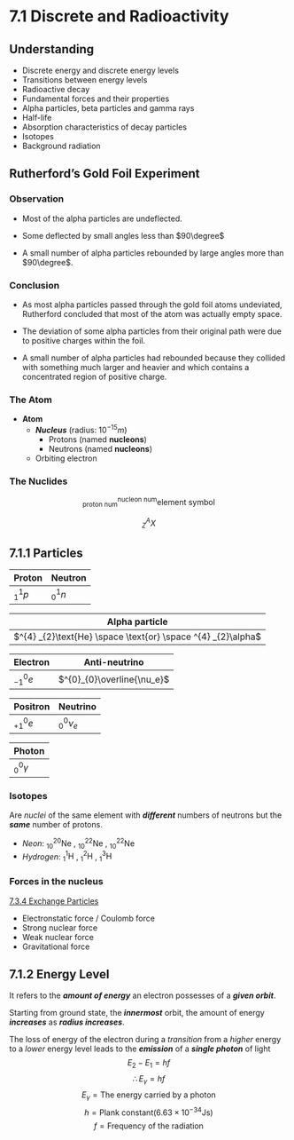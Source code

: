 # 7.1 Discrete and Radioactivity
## Understanding 
* Discrete energy and discrete energy levels  
* Transitions between energy levels  
* Radioactive decay  
* Fundamental forces and their properties  
* Alpha particles, beta particles and gamma rays   
* Half-life  
* Absorption characteristics of decay particles  
* Isotopes  
* Background radiation  

## Rutherford’s Gold Foil Experiment
### Observation
* Most of the alpha particles are undeflected.  

* Some deflected by small angles less than $90\degree$

* A small number of alpha particles rebounded by large angles more than $90\degree$.  

### Conclusion
* As most alpha particles passed through the gold foil atoms undeviated, Rutherford concluded that most of the atom was actually empty space.

* The deviation of some alpha particles from their original path were due to positive charges within the foil.

* A small number of alpha particles had rebounded because they collided with something much larger and heavier and which contains a concentrated region of positive charge.

### The Atom 
* **Atom**
  * ***Nucleus*** (radius: $10^{-15}m$)
    * Protons (named **nucleons**)
    * Neutrons (named **nucleons**)
  * Orbiting electron

### The Nuclides
$$^{\text{nucleon num}} _{\text{proton num}} \text{element symbol}$$  

$$^{A} _{Z}X$$

## 7.1.1 Particles
|Proton|Neutron|
|---|---|
|$^{1} _{1}p$|$^{1} _{0}n$|

|Alpha particle|
|---|
|$^{4} _{2}\text{He} \space \text{or} \space ^{4} _{2}\alpha$|

|Electron|Anti-neutrino|
|---|---|
|$^{0}_{-1}e$|$^{0}_{0}\overline{\nu_e}$|

|Positron|Neutrino|
|---|---|
|$^{0}_{+1}e$|$^{0}_{0}\nu_e$|

|Photon|
|---|
|$^{0}_{0}\gamma$|

### Isotopes
Are *nuclei* of the same element with ***different*** numbers of neutrons but the ***same*** number of protons.  
* *Neon*: $^{20} _{10}\text{Ne}$ , $^{22} _{10}\text{Ne}$ , $^{22} _{10}\text{Ne}$
* *Hydrogen*: $^{1} _{1}\text{H}$ , $^{2} _{1}\text{H}$ , $^{3} _{1}\text{H}$

### Forces in the nucleus
[7.3.4 Exchange Particles](./7.3%20The%20Structure%20of%20Matter.md#734-exchange-particles)

* Electronstatic force / Coulomb force
* Strong nuclear force
* Weak nuclear force
* Gravitational force

## 7.1.2 Energy Level
It refers to the ***amount of energy*** an electron possesses of a ***given orbit***.  

Starting from ground state, the ***innermost*** orbit, the amount of energy ***increases*** as ***radius increases***.  

The loss of energy of the electron during a *transition* from a *higher* energy to a *lower* energy level leads to the ***emission*** of a ***single photon*** of light
$$E_2-E_1=hf$$
$$\therefore E_{\gamma} = hf$$
$$E_{\gamma} = \text{The energy carried by a photon}$$
$$h = \text{Plank constant}(6.63\times 10^{-34}\text{Js})$$
$$f = \text{Frequency of the radiation} $$






